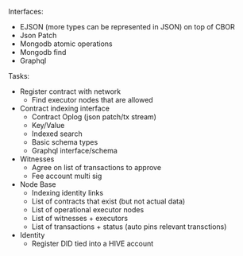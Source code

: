 


Interfaces:
- EJSON (more types can be represented in JSON) on top of CBOR
- Json Patch 
- Mongodb atomic operations
- Mongodb find
- Graphql


Tasks:
- Register contract with network
  - Find executor nodes that are allowed
- Contract indexing interface
  - Contract Oplog (json patch/tx stream)
  - Key/Value
  - Indexed search
  - Basic schema types
  - Graphql interface/schema
- Witnesses
  - Agree on list of transactions to approve
  - Fee account multi sig
- Node Base
  - Indexing identity links
  - List of contracts that exist (but not actual data)
  - List of operational executor nodes
  - List of witnesses + executors
  - List of transactions + status (auto pins relevant transctions)
- Identity
  - Register DID tied into a HIVE account

